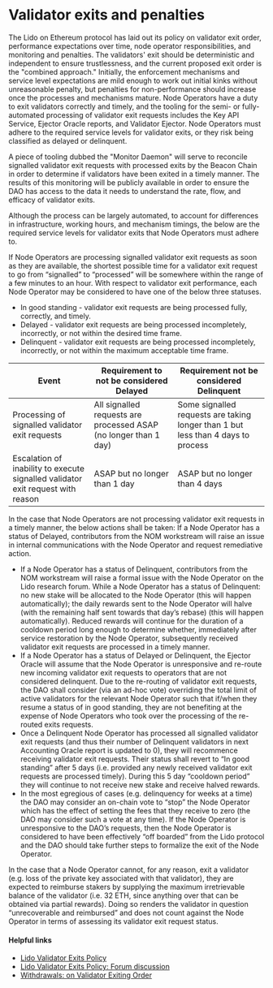 # Validator exits and penalties

The Lido on Ethereum protocol has laid out its policy on validator exit order, performance expectations over time, node operator responsibilities, and monitoring and penalties. The validators' exit should be deterministic and independent to ensure trustlessness, and the current proposed exit order is the "combined approach." Initially, the enforcement mechanisms and service level expectations are mild enough to work out initial kinks without unreasonable penalty, but penalties for non-performance should increase once the processes and mechanisms mature. Node Operators have a duty to exit validators correctly and timely, and the tooling for the semi- or fully-automated processing of validator exit requests includes the Key API Service, Ejector Oracle reports, and Validator Ejector. Node Operators must adhere to the required service levels for validator exits, or they risk being classified as delayed or delinquent.


A piece of tooling dubbed the "Monitor Daemon" will serve to reconcile signalled validator exit requests with processed exits by the Beacon Chain in order to determine if validators have been exited in a timely manner. The results of this monitoring will be publicly available in order to ensure the DAO has access to the data it needs to understand the rate, flow, and efficacy of validator exits.

Although the process can be largely automated, to account for differences in infrastructure, working hours, and mechanism timings, the below are the required service levels for validator exits that Node Operators must adhere to.

If Node Operators are processing signalled validator exit requests as soon as they are available, the shortest possible time for a validator exit request to go from “signalled” to “processed” will be somewhere within the range of a few minutes to an hour. With respect to validator exit performance, each Node Operator may be considered to have one of the below three statuses.

* In good standing - validator exit requests are being processed fully, correctly, and timely.
* Delayed - validator exit requests are being processed incompletely, incorrectly, or not within the desired time frame.
* Delinquent - validator exit requests are being processed incompletely, incorrectly, or not within the maximum acceptable time frame.


|Event|Requirement to not be considered Delayed|Requirement not be considered Delinquent|
|---|---|---|
|Processing of signalled validator exit requests|All signalled requests are processed ASAP (no longer than 1 day)|Some signalled requests are taking longer than 1 but less than 4 days to process|
|Escalation of inability to execute signalled validator exit request with reason|ASAP but no longer than 1 day|ASAP but no longer than 4 days

In the case that Node Operators are not processing validator exit requests in a timely manner, the below actions shall be taken:
If a Node Operator has a status of Delayed, contributors from the NOM workstream will raise an issue in internal communications with the Node Operator and request remediative action.

* If a Node Operator has a status of Delinquent, contributors from the NOM workstream will raise a formal issue with the Node Operator on the Lido research forum. While a Node Operator has a status of Delinquent:
no new stake will be allocated to the Node Operator (this will happen automatically);
the daily rewards sent to the Node Operator will halve (with the remaining half sent towards that day’s rebase) (this will happen automatically). Reduced rewards will continue for the duration of a cooldown period long enough to determine whether, immediately after service restoration by the Node Operator, subsequently received validator exit requests are processed in a timely manner.
* If a Node Operator has a status of Delayed or Delinquent, the Ejector Oracle will assume that the Node Operator is unresponsive and re-route new incoming validator exit requests to operators that are not considered delinquent. Due to the re-routing of validator exit requests, the DAO shall consider (via an ad-hoc vote) overriding the total limit of active validators for the relevant Node Operator such that if/when they resume a status of in good standing, they are not benefiting at the expense of Node Operators who took over the processing of the re-routed exits requests.
* Once a Delinquent Node Operator has processed all signalled validator exit requests (and thus their number of Delinquent validators in next Accounting Oracle report is updated to 0), they will recommence receiving validator exit requests. Their status shall revert to “In good standing” after 5 days (i.e. provided any newly received validator exit requests are processed timely). During this 5 day “cooldown period” they will continue to not receive new stake and receive halved rewards.
* In the most egregious of cases (e.g. delinquency for weeks at a time) the DAO may consider an on-chain vote to “stop” the Node Operator which has the effect of setting the fees that they receive to zero (the DAO may consider such a vote at any time). If the Node Operator is unresponsive to the DAO’s requests, then the Node Operator is considered to have been effectively “off boarded” from the Lido protocol and the DAO should take further steps to formalize the exit of the Node Operator.

In the case that a Node Operator cannot, for any reason, exit a validator (e.g. loss of the private key associated with that validator), they are expected to reimburse stakers by supplying the maximum irretrievable balance of the validator (i.e. 32 ETH, since anything over that can be obtained via partial rewards). Doing so renders the validator in question “unrecoverable and reimbursed” and does not count against the Node Operator in terms of assessing its validator exit request status.

#### Helpful links
- [Lido Validator Exits Policy](https://github.com/lidofinance/documents-and-policies/blob/main/Lido%20on%20Ethereum%20-%20Validator%20Exits%20Policy.md)
- [Lido Validator Exits Policy: Forum discussion](https://research.lido.fi/t/lido-validator-exits-policy-draft-for-discussion/3864)
- [Withdrawals: on Validator Exiting Order](https://research.lido.fi/t/withdrawals-on-validator-exiting-order/3048/1)
